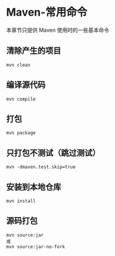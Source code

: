 # Maven-常用命令
本章节只提供 Maven 使用时的一些基本命令

## 清除产生的项目
```
mvn clean
```
## 编译源代码
```
mvn compile
```
## 打包
```
mvn package
```
## 只打包不测试（跳过测试）
```
mvn -dmaven.test.skip=true
```
## 安装到本地仓库
```
mvn install
```
## 源码打包
```
mvn source:jar
或
mvn source:jar-no-fork
```